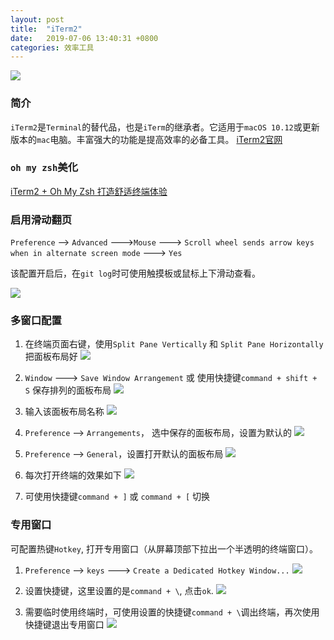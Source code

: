 ```yaml
---
layout: post
title:  "iTerm2"
date:   2019-07-06 13:40:31 +0800
categories: 效率工具
---
```


![](http://yuqiangcoder.com/assets/postImages/ios/201907/iTerm2.png)

### 简介
`iTerm2`是`Terminal`的替代品，也是`iTerm`的继承者。它适用于`macOS 10.12`或更新版本的`mac`电脑。丰富强大的功能是提高效率的必备工具。
[iTerm2官网](https://www.iterm2.com/)

### `oh my zsh`美化
[iTerm2 + Oh My Zsh 打造舒适终端体验](https://www.jianshu.com/p/9c3439cc3bdb)

### 启用滑动翻页
`Preference` --> `Advanced` --->`Mouse` ---> `Scroll wheel sends arrow keys when in alternate screen mode` ---> `Yes`

该配置开启后，在`git log`时可使用触摸板或鼠标上下滑动查看。

![](http://yuqiangcoder.com/assets/postImages/ios/201907/scroll.png)

### 多窗口配置
1. 在终端页面右键，使用`Split Pane Vertically` 和 `Split Pane Horizontally` 把面板布局好
![](http://yuqiangcoder.com/assets/postImages/ios/201907/split1.png)

2. `Window` ---> `Save Window Arrangement` 或 使用快捷键`command + shift + S` 保存排列的面板布局
![](http://yuqiangcoder.com/assets/postImages/ios/201907/split2.png)

3. 输入该面板布局名称
![](http://yuqiangcoder.com/assets/postImages/ios/201907/split3.png)

4. `Preference` --> `Arrangements`， 选中保存的面板布局，设置为默认的
![](http://yuqiangcoder.com/assets/postImages/ios/201907/split4.png)

5. `Preference` --> `General`，设置打开默认的面板布局
![](http://yuqiangcoder.com/assets/postImages/ios/201907/split5.png)

6. 每次打开终端的效果如下 
![](http://yuqiangcoder.com/assets/postImages/ios/201907/split6.png)

7. 可使用快捷键`command + ]` 或 `command + [` 切换

### 专用窗口
可配置热键`Hotkey`, 打开专用窗口（从屏幕顶部下拉出一个半透明的终端窗口）。

1. `Preference` --> `keys` ---> `Create a Dedicated Hotkey Window...`
![](http://yuqiangcoder.com/assets/postImages/ios/201907/hotkey1.png)

2. 设置快捷键，这里设置的是`command + \`, 点击`ok`.
![](http://yuqiangcoder.com/assets/postImages/ios/201907/hotkey2.png)

3. 需要临时使用终端时，可使用设置的快捷键`command + \`调出终端，再次使用快捷键退出专用窗口
![](http://yuqiangcoder.com/assets/postImages/ios/201907/hotkey3.png)

[jekyll-docs]: https://jekyllrb.com/docs/home
[jekyll-gh]:   https://github.com/jekyll/jekyll
[jekyll-talk]: https://talk.jekyllrb.com/

